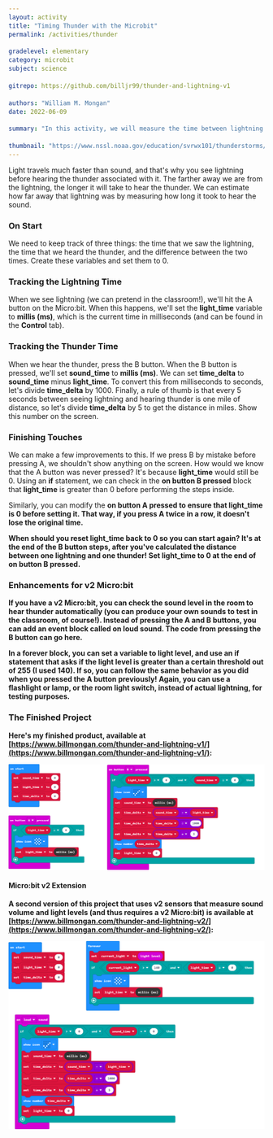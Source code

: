 ```yaml
---
layout: activity
title: "Timing Thunder with the Microbit"
permalink: /activities/thunder

gradelevel: elementary
category: microbit
subject: science

gitrepo: https://github.com/billjr99/thunder-and-lightning-v1 

authors: "William M. Mongan"
date: 2022-06-09

summary: "In this activity, we will measure the time between lightning and thunder to estimate the distance of a thunderstorm.  Remember that if you can hear thunder, you can be struck by lightning, so this is not for outdoor use during a storm!"

thumbnail: "https://www.nssl.noaa.gov/education/svrwx101/thunderstorms/img/Lightning_hits_tree-800.jpg"
---
```


Light travels much faster than sound, and that's why you see lightning before hearing the thunder associated with it.  The farther away we are from the lightning, the longer it will take to hear the thunder.  We can estimate how far away that lightning was by measuring how long it took to hear the sound.

### On Start
We need to keep track of three things: the time that we saw the lightning, the time that we heard the thunder, and the difference between the two times.  Create these variables and set them to 0.

### Tracking the Lightning Time
When we see lightning (we can pretend in the classroom!), we'll hit the A button on the Micro:bit.  When this happens, we'll set the <strong>light_time</strong> variable to <strong>millis (ms)</strong>, which is the current time in milliseconds (and can be found in the <strong>Control</strong> tab).  

### Tracking the Thunder Time
When we hear the thunder, press the B button.  When the B button is pressed, we'll set <strong>sound_time</strong> to <strong>millis (ms)</strong>.  We can set <strong>time_delta</strong> to <strong>sound_time</strong> minus <strong>light_time</strong>.  To convert this from milliseconds to seconds, let's divide <strong>time_delta</strong> by 1000.  Finally, a rule of thumb is that every 5 seconds between seeing lightning and hearing thunder is one mile of distance, so let's divide <strong>time_delta</strong> by 5 to get the distance in miles.  Show this number on the screen.

### Finishing Touches

We can make a few improvements to this.  If we press B by mistake before pressing A, we shouldn't show anything on the screen.  How would we know that the A button was never pressed?  It's because <strong>light_time</strong> would still be 0.  Using an <strong>if</strong> statement, we can check in the <strong>on button B pressed</strong> block that <strong>light_time</strong> is greater than 0 before performing the steps inside.

Similarly, you can modify the <strong>on button A pressed</block> to ensure that <strong>light_time</strong> is 0 before setting it.  That way, if you press A twice in a row, it doesn't lose the original time.

When should you reset <strong>light_time</strong> back to 0 so you can start again?  It's at the end of the B button steps, after you've calculated the distance between one lightning and one thunder!  Set <strong>light_time</strong> to 0 at the end of <strong>on button B pressed</strong>.

### Enhancements for v2 Micro:bit
If you have a v2 Micro:bit, you can check the sound level in the room to hear thunder automatically (you can produce your own sounds to test in the classroom, of course!).  Instead of pressing the A and B buttons, you can add an event block called <strong>on loud sound</strong>.  The code from pressing the B button can go here.  

In a <strong>forever</strong> block, you can set a variable to <strong>light level</strong>, and use an <strong>if</strong> statement that asks if the light level is greater than a certain threshold out of 255 (I used 140).  If so, you can follow the same behavior as you did when you pressed the A button previously!  Again, you can use a flashlight or lamp, or the room light switch, instead of actual lightning, for testing purposes.

### The Finished Project

Here's my finished product, available at [https://www.billmongan.com/thunder-and-lightning-v1/](https://www.billmongan.com/thunder-and-lightning-v1/):

<p align="center">
<img style="max-width:100%;" alt="The finished hide and seek project in the Microbit Makecode" src="https://github.com/billjr99/thunder-and-lightning-v1/raw/master/.github/makecode/blocks.png">
</p>

#### Micro:bit v2 Extension

A second version of this project that uses v2 sensors that measure sound volume and light levels (and thus requires a v2 Micro:bit) is available at [https://www.billmongan.com/thunder-and-lightning-v2/](https://www.billmongan.com/thunder-and-lightning-v2/):

<p align="center">
<img style="max-width:100%;" alt="The finished hide and seek project in the Microbit Makecode" src="https://github.com/billjr99/thunder-and-lightning-v2/raw/master/.github/makecode/blocks.png">
</p>